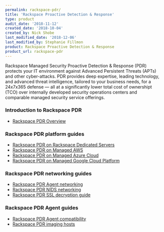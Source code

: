 ```yaml
---
permalink: rackspace-pdr/
title: 'Rackspace Proactive Detection & Response'
type: product
audit_date: '2018-11-12'
created_date: '2018-10-04'
created_by: Nick Shobe
last_modified_date: '2018-12-06'
last_modified_by: Stephanie Fillmon
product: Rackspace Proactive Detection & Response
product_url: rackspace-pdr
---
```


Rackspace Managed Security Proactive Detection & Response (PDR) protects your IT environment against Advanced Persistent
Threats (APTs) and other cyber-attacks. PDR provides deep expertise, leading technology, and
advanced threat intelligence, tailored to your business needs, for a 24x7x365 defense — all at a
significantly lower total cost of ownershipt (TCO) over internally developed security operations
centers and comparable managed security service offerings.

### Introduction to Rackspace PDR

- [Rackspace PDR Overview](/support/how-to/rackspace-pdr-overview/)

### Rackspace PDR platform guides

- [Rackspace PDR on Rackspace Dedicated Servers](/support/how-to/rackspace-pdr-dedicated-servers/)
- [Rackspace PDR on Managed AWS](/support/how-to/rackspace-pdr-aws/)
- [Rackspace PDR on Managed Azure Cloud](/support/how-to/rackspace-pdr-azure/)
- [Rackspace PDR on Managed Google Cloud Platform](/support/how-to/rackspace-pdr-gcp/)

### Rackspace PDR networking guides

- [Rackspace PDR Agent networking](/support/how-to/rackspace-pdr-agent-networking/)
- [Rackspace PDR NIDS networking](/support/how-to/rackspace-pdr-nids-networking/)
- [Rackspace PDR SSL decryption guide](/support/how-to/rackspace-pdr-ssl-decryption/)

### Rackspace PDR Agent guides

- [Rackspace PDR Agent compatibility](/support/how-to/rackspace-pdr-agent-compatibility/)
- [Rackspace PDR imaging hosts](/support/how-to/rackspace-pdr-imaging/)
